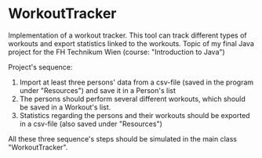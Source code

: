 # WorkoutTracker
Implementation of a workout tracker. This tool can track different types of workouts and export statistics linked to the workouts.
Topic of my final Java project for the FH Technikum Wien (course: "Introduction to Java")  

Project's sequence:
1. Import at least three persons' data from a csv-file (saved in the program under "Resources") and save it in a Person's list
2. The persons should perform several different workouts, which should be saved in a Workout's list.
3. Statistics regarding the persons and their workouts should be exported in a csv-file (also saved under "Resources")

All these three sequence's steps should be simulated in the main class "WorkoutTracker".
